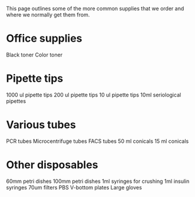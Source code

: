 <!-- TITLE: Common Supplies -->

This page outlines some of the more common supplies that we order and where we normally get them from.

# Office supplies
Black toner
Color toner
# Pipette tips
1000 ul pipette tips
200 ul pipette tips
10 ul pipette tips
10ml seriological pipettes
# Various tubes
PCR tubes
Microcentrifuge tubes
FACS tubes
50 ml conicals
15 ml conicals
# Other disposables
60mm petri dishes
100mm petri dishes
1ml syringes for crushing
1ml insulin syringes
70um filters
PBS
V-bottom plates
Large gloves